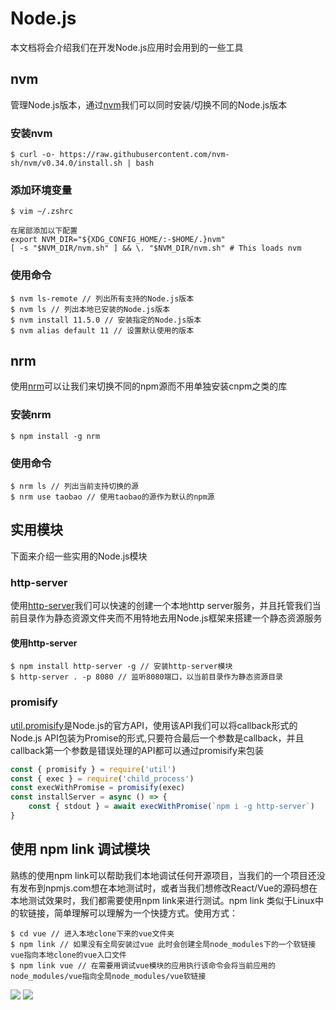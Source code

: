 # Node.js

本文档将会介绍我们在开发Node.js应用时会用到的一些工具

## nvm

管理Node.js版本，通过[nvm](https://github.com/nvm-sh/nvm)我们可以同时安装/切换不同的Node.js版本

### 安装nvm

```
$ curl -o- https://raw.githubusercontent.com/nvm-sh/nvm/v0.34.0/install.sh | bash
```

### 添加环境变量

```
$ vim ~/.zshrc

在尾部添加以下配置
export NVM_DIR="${XDG_CONFIG_HOME/:-$HOME/.}nvm"
[ -s "$NVM_DIR/nvm.sh" ] && \. "$NVM_DIR/nvm.sh" # This loads nvm
```

### 使用命令

```
$ nvm ls-remote // 列出所有支持的Node.js版本
$ nvm ls // 列出本地已安装的Node.js版本
$ nvm install 11.5.0 // 安装指定的Node.js版本
$ nvm alias default 11 // 设置默认使用的版本
```

## nrm

使用[nrm](https://github.com/Pana/nrm)可以让我们来切换不同的npm源而不用单独安装cnpm之类的库

### 安装nrm

```
$ npm install -g nrm
```

### 使用命令

```
$ nrm ls // 列出当前支持切换的源
$ nrm use taobao // 使用taobao的源作为默认的npm源
```

## 实用模块

下面来介绍一些实用的Node.js模块

### http-server

使用[http-server](https://www.npmjs.com/package/http-server)我们可以快速的创建一个本地http server服务，并且托管我们当前目录作为静态资源文件夹而不用特地去用Node.js框架来搭建一个静态资源服务

#### 使用http-server

```
$ npm install http-server -g // 安装http-server模块
$ http-server . -p 8080 // 监听8080端口，以当前目录作为静态资源目录
```

### promisify

[util.promisify](http://nodejs.cn/api/util.html#util_util_promisify_original)是Node.js的官方API，使用该API我们可以将callback形式的Node.js API包装为Promise的形式,只要符合最后一个参数是callback，并且callback第一个参数是错误处理的API都可以通过promisify来包装

```js
const { promisify } = require('util')
const { exec } = require('child_process')
const execWithPromise = promisify(exec)
const installServer = async () => {
    const { stdout } = await execWithPromise(`npm i -g http-server`)
}
```

## 使用 npm link 调试模块

熟练的使用npm link可以帮助我们本地调试任何开源项目，当我们的一个项目还没有发布到npmjs.com想在本地测试时，或者当我们想修改React/Vue的源码想在本地测试效果时，我们都需要使用npm link来进行测试。npm link 类似于Linux中的软链接，简单理解可以理解为一个快捷方式。使用方式：

```
$ cd vue // 进入本地clone下来的vue文件夹
$ npm link // 如果没有全局安装过vue 此时会创建全局node_modules下的一个软链接vue指向本地clone的vue入口文件
$ npm link vue // 在需要用调试vue模块的应用执行该命令会将当前应用的node_modules/vue指向全局node_modules/vue软链接
```

![](https://gw.alicdn.com/tfs/TB1iEl0XKH2gK0jSZFEXXcqMpXa-1450-876.jpg)
![](https://gw.alicdn.com/tfs/TB1QBh0XQY2gK0jSZFgXXc5OFXa-1450-860.jpg)
